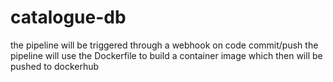 # catalogue-db
the pipeline will be triggered through a webhook on code commit/push
the pipeline will use the Dockerfile to build a container image which then will be pushed to dockerhub
